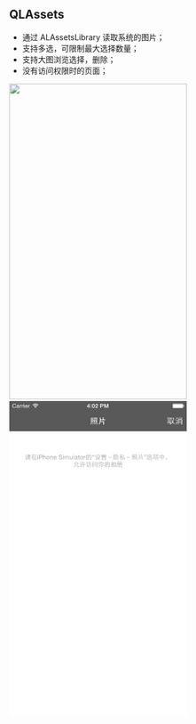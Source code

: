 ## QLAssets

* 通过 ALAssetsLibrary 读取系统的图片；
* 支持多选，可限制最大选择数量；
* 支持大图浏览选择，删除；
* 没有访问权限时的页面；

<img src="/blob/master/QLAsset.gif" width="320" height="568">
<img src="https://github.com/SummerHanada/QLAssets/blob/master/no%20access.png" width="320" height="568">
